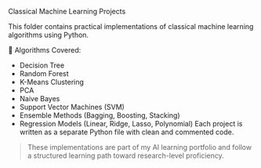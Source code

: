  Classical Machine Learning Projects

This folder contains practical implementations of classical machine learning algorithms using Python.

 📌 Algorithms Covered:
- Decision Tree
- Random Forest
- K-Means Clustering
- PCA
- Naive Bayes
- Support Vector Machines (SVM)
- Ensemble Methods (Bagging, Boosting, Stacking)
- Regression Models (Linear, Ridge, Lasso, Polynomial)
Each project is written as a separate Python file with clean and commented code.
> These implementations are part of my AI learning portfolio and follow a structured learning path toward research-level proficiency.

